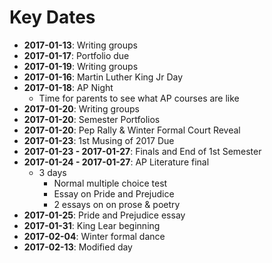 # Key Dates
- **2017-01-13**: Writing groups
- **2017-01-17**: Portfolio due
- **2017-01-19**: Writing groups
- **2017-01-16**: Martin Luther King Jr Day
- **2017-01-18**: AP Night
    * Time for parents to see what AP courses are like
- **2017-01-20**: Writing groups
- **2017-01-20**: Semester Portfolios
- **2017-01-20**: Pep Rally & Winter Formal Court Reveal
- **2017-01-23**: 1st Musing of 2017 Due
- **2017-01-23 - 2017-01-27**: Finals and End of 1st Semester
- **2017-01-24 - 2017-01-27**: AP Literature final
    * 3 days
        + Normal multiple choice test
        + Essay on Pride and Prejudice
        + 2 essays on on prose & poetry
- **2017-01-25**: Pride and Prejudice essay
- **2017-01-31**: King Lear beginning
- **2017-02-04**: Winter formal dance
- **2017-02-13**: Modified day
